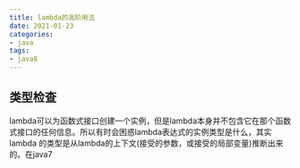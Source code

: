 ```yaml
---
title: lambda的高阶用法
date: 2021-01-23
categories:
- java 
tags:
- java8
---
```

## 类型检查 
lambda可以为函数式接口创建一个实例，但是lambda本身并不包含它在那个函数式接口的任何信息。所以有时会困惑lambda表达式的实例类型是什么，其实lambda
的类型是从lambda的上下文(接受的参数，或接受的局部变量)推断出来的。在java7







